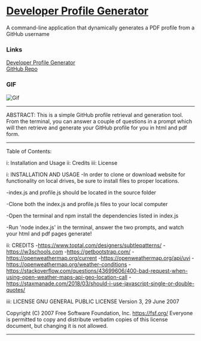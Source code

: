 # [Developer Profile Generator](https://asuleigh.github.io/DeveloperProfileGenerator/)
A command-line application that dynamically generates a PDF profile from a GitHub username

### Links
[Developer Profile Generator](https://asuleigh.github.io/DeveloperProfileGenerator/)
<br>
[GitHub Repo](https://github.com/asuleigh/DeveloperProfileGenerator)

### GIF
![Gif](generatorGIF.gif)

<hr>

ABSTRACT: This is a simple GitHub profile retrieval and generation tool. From the terminal, you can answer a couple of questions in a prompt which will then retrieve and generate your GitHub profile for you in html and pdf form.

<hr>

Table of Contents:

i: Installation and Usage ii: Credits iii: License

i: INSTALLATION AND USAGE
-In order to clone or download website for functionality on local drives, be sure to install files to proper locations.

-index.js and profile.js should be located in the source folder

-Clone both the index.js and profile.js files to your local computer

-Open the terminal and npm install the dependencies listed in index.js

-Run 'node index.js' in the terminal, answer the two prompts, and watch your html and pdf pages generate!

ii: CREDITS -https://www.toptal.com/designers/subtlepatterns/ -https://w3schools.com -https://getbootstrap.com/ -https://openweathermap.org/current -https://openweathermap.org/api/uvi -https://openweathermap.org/weather-conditions -https://stackoverflow.com/questions/43699606/400-bad-request-when-using-open-weather-maps-api-geo-location-call -https://staxmanade.com/2018/03/should-i-use-javascript-single-or-double-quotes/

iii: LICENSE GNU GENERAL PUBLIC LICENSE Version 3, 29 June 2007

Copyright (C) 2007 Free Software Foundation, Inc. https://fsf.org/ Everyone is permitted to copy and distribute verbatim copies of this license document, but changing it is not allowed.
<hr>